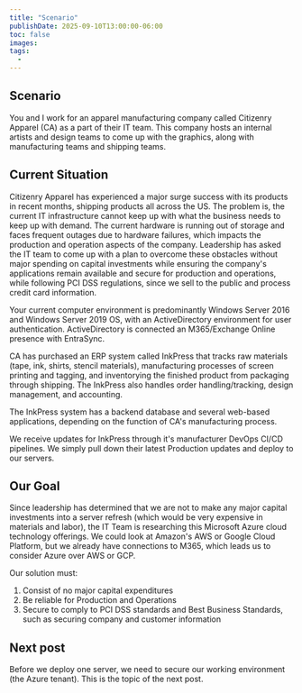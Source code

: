 ```yaml
---
title: "Scenario"
publishDate: 2025-09-10T13:00:00-06:00
toc: false
images:
tags:
  - 
---
```


## Scenario

You and I work for an apparel manufacturing company called Citizenry Apparel (CA) as a part of their IT team.   This company hosts an internal artists and design teams to come up with the graphics, along with manufacturing teams and shipping teams.

## Current Situation

Citizenry Apparel has experienced a major surge success with its products in recent months, shipping products all across the US.   The problem is, the current IT infrastructure cannot keep up with what the business needs to keep up with demand.   The current hardware is running out of storage and faces frequent outages due to hardware failures, which impacts the production and operation aspects of the company.   Leadership has asked the IT team to come up with a plan to overcome these obstacles without major spending on capital investments while ensuring the company's applications remain available and secure for production and operations, while following PCI DSS regulations, since we sell to the public and process credit card information.

Your current computer environment is predominantly Windows Server 2016 and Windows Server 2019 OS, with an ActiveDirectory environment for user authentication.  ActiveDirectory is connected an M365/Exchange Online presence with EntraSync.

CA has purchased an ERP system called InkPress that tracks raw materials (tape, ink, shirts, stencil materials), manufacturing processes of screen printing and tagging, and inventorying the finished product from packaging through shipping.   The InkPress also handles order handling/tracking, design management, and accounting.

The InkPress system has a backend database and several web-based applications, depending on the function of CA's manufacturing process.

We receive updates for InkPress through it's manufacturer DevOps CI/CD pipelines.   We simply pull down their latest Production updates and deploy to our servers.

## Our Goal

Since leadership has determined that we are not to make any major capital investments into a server refresh (which would be very expensive in materials and labor), the IT Team is researching this Microsoft Azure cloud technology offerings.   We could look at Amazon's AWS or Google Cloud Platform, but we already have connections to M365, which leads us to consider Azure over AWS or GCP.

Our solution must:

1) Consist of no major capital expenditures
2) Be reliable for Production and Operations
3) Secure to comply to PCI DSS standards and Best Business Standards, such as securing company and customer information

## Next post

Before we deploy one server, we need to secure our working environment (the Azure tenant).   This is the topic of the next post.
